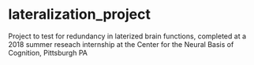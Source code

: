 # lateralization_project
Project to test for redundancy in laterized brain functions, completed at a 2018 summer reseach internship at the Center for the Neural Basis of Cognition, Pittsburgh PA
